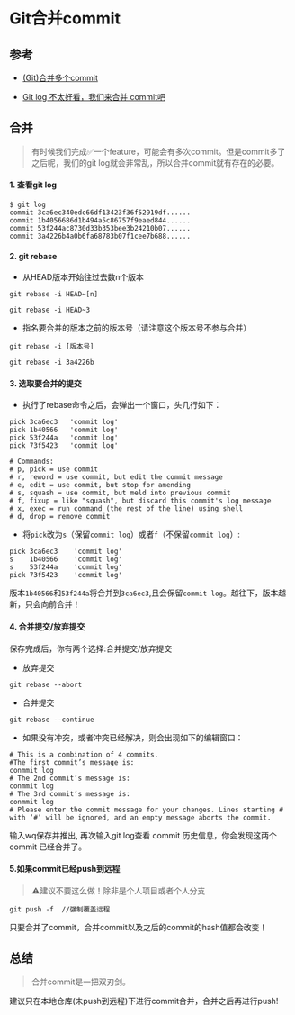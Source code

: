 # Git合并commit

## 参考

- [(Git)合并多个commit](https://segmentfault.com/a/1190000007748862)

- [Git log 不太好看，我们来合并 commit吧](https://learnku.com/articles/9377/git-log-is-not-very-good-lets-merge-commit)

## 合并

> 有时候我们完成✅一个feature，可能会有多次commit。但是commit多了之后呢，我们的git log就会非常乱，所以合并commit就有存在的必要。

#### 1. 查看git log

```shell
$ git log
commit 3ca6ec340edc66df13423f36f52919df......
commit 1b4056686d1b494a5c86757f9eaed844......
commit 53f244ac8730d33b353bee3b24210b07......
commit 3a4226b4a0b6fa68783b07f1cee7b688......
```

#### 2. git rebase

- 从HEAD版本开始往过去数n个版本

```shell
git rebase -i HEAD~[n]

git rebase -i HEAD~3
```

- 指名要合并的版本之前的版本号（请注意这个版本号不参与合并）

```shell
git rebase -i [版本号]

git rebase -i 3a4226b
```

#### 3. 选取要合并的提交

- 执行了rebase命令之后，会弹出一个窗口，头几行如下：

```shell
pick 3ca6ec3   'commit log'
pick 1b40566   'commit log'
pick 53f244a   'commit log'
pick 73f5423   'commit log'

# Commands:
# p, pick = use commit
# r, reword = use commit, but edit the commit message
# e, edit = use commit, but stop for amending
# s, squash = use commit, but meld into previous commit
# f, fixup = like "squash", but discard this commit's log message
# x, exec = run command (the rest of the line) using shell
# d, drop = remove commit
```

- 将`pick`改为`s`（保留`commit log`）或者`f`（不保留`commit log`）:

```shell
pick 3ca6ec3    'commit log'
s    1b40566   	'commit log'
s    53f244a   	'commit log'
pick 73f5423    'commit log'
```

版本`1b40566`和`53f244a`将合并到`3ca6ec3`,且会保留`commit log`。越往下，版本越新，只会向前合并！

#### 4. 合并提交/放弃提交

保存完成后，你有两个选择:合并提交/放弃提交

- 放弃提交

 ```shell
 git rebase --abort  
 ```

- 合并提交

```shell
git rebase --continue
```

- 如果没有冲突，或者冲突已经解决，则会出现如下的编辑窗口：

```shell
# This is a combination of 4 commits.  
#The first commit’s message is:  
conmmit log
# The 2nd commit’s message is:  
conmmit log
# The 3rd commit’s message is:  
conmmit log
# Please enter the commit message for your changes. Lines starting # with ‘#’ will be ignored, and an empty message aborts the commit.
```

输入wq保存并推出, 再次输入git log查看 commit 历史信息，你会发现这两个 commit 已经合并了。

#### 5.如果commit已经push到远程

> ⚠️建议不要这么做！除非是个人项目或者个人分支

```shell
git push -f  //强制覆盖远程
```

只要合并了commit，合并commit以及之后的commit的hash值都会改变！

## 总结

> 合并commit是一把双刃剑。

建议只在本地仓库(未push到远程)下进行commit合并，合并之后再进行push!

